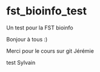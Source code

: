 # fst_bioinfo_test
Un test pour la FST bioinfo

Bonjour à tous :)

Merci pour le cours sur git Jérémie

test Sylvain

